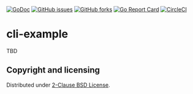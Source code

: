 [![GoDoc](https://godoc.org/github.com/araujobsd/cli-example/plugins?status.svg)](https://godoc.org/github.com/araujobsd/cli-example/)
[![GitHub issues](https://img.shields.io/github/issues/araujobsd/cli-example.svg)](https://github.com/araujobsd/cli-example/issues)
[![GitHub forks](https://img.shields.io/github/forks/araujobsd/cli-example.svg)](https://github.com/araujobsd/cli-example/network)
[![Go Report Card](https://goreportcard.com/badge/github.com/araujobsd/cli-example)](https://goreportcard.com/report/github.com/araujobsd/cli-example)
[![CircleCI](https://circleci.com/gh/araujobsd/cli-example.svg?style=svg)](https://circleci.com/gh/araujobsd/cli-example)

cli-example
================
TBD

## Copyright and licensing
Distributed under [2-Clause BSD License](https://github.com/araujobsd/cli-example/blob/master/LICENSE).
